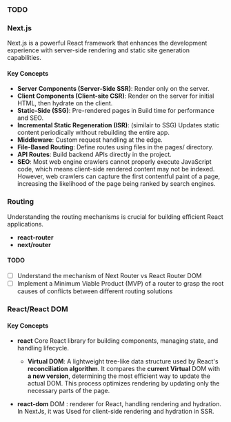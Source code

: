### TODO

### Next.js

Next.js is a powerful React framework that enhances the development experience with server-side rendering and static site generation capabilities.

#### Key Concepts

- **Server Components (Server-Side SSR)**: Render only on the server.
- **Client Components (Client-site CSR)**: Render on the server for initial HTML, then hydrate on the client.
- **Static-Side (SSG)**: Pre-rendered pages in Build time for performance and SEO.
- **Incremental Static Regeneration (ISR)**: (similair to SSG) Updates static content periodically without rebuilding the entire app.
- **Middleware**: Custom request handling at the edge.
- **File-Based Routing**: Define routes using files in the pages/ directory.
- **API Routes**: Build backend APIs directly in the project.
- **SEO**: Most web engine crawlers cannot properly execute JavaScript code, which means client-side rendered content may not be indexed. However, web crawlers can capture the first contentful paint of a page, increasing the likelihood of the page being ranked by search engines.

### Routing

Understanding the routing mechanisms is crucial for building efficient React applications.

- **react-router**
- **next/router**

#### TODO

- [ ] Understand the mechanism of Next Router vs React Router DOM
- [ ] Implement a Minimum Viable Product (MVP) of a router to grasp the root causes of conflicts between different routing solutions

### React/React DOM

#### Key Concepts

- **react** Core React library for building components, managing state, and handling lifecycle.

  - **Virtual DOM**: A lightweight tree-like data structure used by React's **reconciliation algorithm**. It compares the **current Virtual** DOM with **a new version**, determining the most efficient way to update the actual DOM. This process optimizes rendering by updating only the necessary parts of the page.

- **react-dom** DOM : renderer for React, handling rendering and hydration. In NextJs, it was Used for client-side rendering and hydration in SSR.

